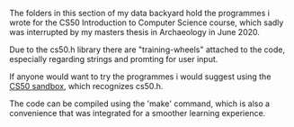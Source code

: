 The folders in this section of my data backyard hold the programmes i wrote for the CS50 Introduction to Computer Science course, which sadly was interrupted by my masters thesis in Archaeology in June 2020.


Due to the cs50.h library there are "training-wheels" attached to the code, especially regarding strings and promting for user input.

If anyone would want to try the programmes i would suggest using the [CS50 sandbox](https://sandbox.cs50.io), which recognizes cs50.h.

The code can be compiled using the 'make' command, which is also a convenience that was integrated for a smoother learning experience.
